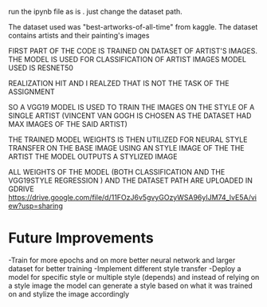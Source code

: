 
run the ipynb file as is . just change the dataset path.

The dataset used was "best-artworks-of-all-time" from kaggle.
The dataset contains artists and their painting's images


FIRST PART OF THE CODE IS TRAINED ON DATASET OF ARTIST'S IMAGES.
THE MODEL IS USED FOR CLASSIFICATION OF ARTIST IMAGES
MODEL USED IS RESNET50

REALIZATION HIT AND I REALZED THAT IS NOT THE TASK OF THE ASSIGNMENT 

SO A VGG19 MODEL IS USED TO TRAIN THE IMAGES ON THE STYLE OF A SINGLE ARTIST (VINCENT VAN GOGH IS CHOSEN AS THE DATASET HAD MAX IMAGES OF THE SAID ARTIST)

THE TRAINED MODEL WEIGHTS IS THEN UTILIZED FOR NEURAL STYLE TRANSFER 
ON THE BASE IMAGE USING AN STYLE IMAGE OF THE THE ARTIST 
THE MODEL OUTPUTS A STYLIZED IMAGE 

ALL WEIGHTS OF THE MODEL (BOTH CLASSIFICATION AND THE VGG19STYLE REGRESSION ) AND THE DATASET PATH ARE UPLOADED IN GDRIVE 
https://drive.google.com/file/d/11FOzJ6v5gvyGOzyWSA96yIJM74_lvE5A/view?usp=sharing

# Future Improvements
-Train for more epochs and on more better neural network and larger dataset for better training
-Implement different style transfer 
-Deploy a model for specific style or multiple style (depends) and instead of relying on a style image 
  the model can generate a style based on what it was trained on and stylize the image accordingly
